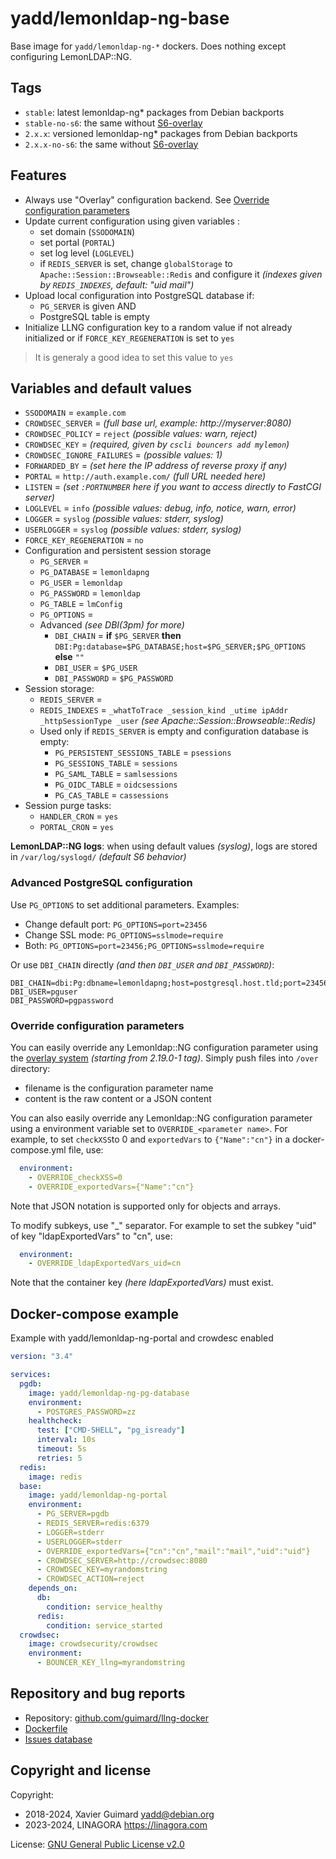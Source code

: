 # yadd/lemonldap-ng-base

Base image for `yadd/lemonldap-ng-*` dockers. Does nothing except configuring
LemonLDAP::NG.

## Tags

* `stable`: latest lemonldap-ng\* packages from Debian backports
* `stable-no-s6`: the same without [S6-overlay](https://github.com/just-containers/s6-overlay)
* `2.x.x`: versioned lemonldap-ng\* packages from Debian backports
* `2.x.x-no-s6`: the same without [S6-overlay](https://github.com/just-containers/s6-overlay)

## Features

* Always use "Overlay" configuration backend.
  See [Override configuration parameters](#override-configuration-parameters)
* Update current configuration using given variables :
  * set domain (`SSODOMAIN`)
  * set portal (`PORTAL`)
  * set log level (`LOGLEVEL`)
  * if `REDIS_SERVER` is set, change `globalStorage` to `Apache::Session::Browseable::Redis`
    and configure it _(indexes given by `REDIS_INDEXES`, default: "uid mail")_
* Upload local configuration into PostgreSQL database if:
  * `PG_SERVER` is given AND
  * PostgreSQL table is empty
* Initialize LLNG configuration key to a random value if not already initialized or if
  `FORCE_KEY_REGENERATION` is set to `yes`

> It is generaly a good idea to set this value to `yes`

## Variables and default values

* `SSODOMAIN` = `example.com`
* `CROWDSEC_SERVER` = _(full base url, example: http://myserver:8080)_
* `CROWDSEC_POLICY` = `reject` _(possible values: warn, reject)_
* `CROWDSEC_KEY` = _(required, given by `cscli bouncers add mylemon`)_
* `CROWDSEC_IGNORE_FAILURES` = _(possible values: <empty> 1)_
* `FORWARDED_BY` = _(set here the IP address of reverse proxy if any)_
* `PORTAL` = `http://auth.example.com/` _(full URL needed here)_
* `LISTEN` = _(set `:PORTNUMBER` here if you want to access directly to FastCGI server)_
* `LOGLEVEL` = `info` _(possible values: debug, info, notice, warn, error)_
* `LOGGER` = `syslog` _(possible values: stderr, syslog)_
* `USERLOGGER` = `syslog` _(possible values: stderr, syslog)_
* `FORCE_KEY_REGENERATION` = `no`
* Configuration and persistent session storage
  * `PG_SERVER` =
  * `PG_DATABASE` = `lemonldapng`
  * `PG_USER` = `lemonldap`
  * `PG_PASSWORD` = `lemonldap`
  * `PG_TABLE` = `lmConfig`
  * `PG_OPTIONS` =
  * Advanced _(see DBI(3pm) for more)_
    * `DBI_CHAIN` = **if** `$PG_SERVER` **then** `DBI:Pg:database=$PG_DATABASE;host=$PG_SERVER;$PG_OPTIONS` **else** `""`
    * `DBI_USER` = `$PG_USER`
    * `DBI_PASSWORD` = `$PG_PASSWORD`
* Session storage:
  * `REDIS_SERVER` =
  * `REDIS_INDEXES` = `_whatToTrace _session_kind _utime ipAddr _httpSessionType _user` _(see Apache::Session::Browseable::Redis)_
  * Used only if `REDIS_SERVER` is empty and configuration database is empty:
    * `PG_PERSISTENT_SESSIONS_TABLE` = `psessions`
    * `PG_SESSIONS_TABLE` = `sessions`
    * `PG_SAML_TABLE` = `samlsessions`
    * `PG_OIDC_TABLE` = `oidcsessions`
    * `PG_CAS_TABLE` = `cassessions`
* Session purge tasks:
  * `HANDLER_CRON` = `yes`
  * `PORTAL_CRON` = `yes`

**LemonLDAP::NG logs**: when using default values _(syslog)_, logs are stored in `/var/log/syslogd/` _(default S6 behavior)_

### Advanced PostgreSQL configuration

Use `PG_OPTIONS` to set additional parameters. Examples:

 * Change default port: `PG_OPTIONS=port=23456`
 * Change SSL mode: `PG_OPTIONS=sslmode=require`
 * Both: `PG_OPTIONS=port=23456;PG_OPTIONS=sslmode=require`

Or use `DBI_CHAIN` directly _(and then `DBI_USER` and `DBI_PASSWORD`)_:

```
DBI_CHAIN=dbi:Pg:dbname=lemonldapng;host=postgresql.host.tld;port=23456;sslmode=require
DBI_USER=pguser
DBI_PASSWORD=pgpassword
```

### Override configuration parameters

You can easily override any Lemonldap::NG configuration parameter using the
[overlay system](https://lemonldap-ng.org/documentation/latest/overlayconfbackend.html)
_(starting from 2.19.0-1 tag)_. Simply push files into `/over` directory:
  * filename is the configuration parameter name
  * content is the raw content or a JSON content

You can also easily override any Lemonldap::NG configuration parameter using a
environment variable set to `OVERRIDE_<parameter name>`. For example, to set
`checkXSS`to 0 and `exportedVars` to `{"Name":"cn"}` in a docker-compose.yml
file, use:

```yaml
  environment:
    - OVERRIDE_checkXSS=0
    - OVERRIDE_exportedVars={"Name":"cn"}
```

Note that JSON notation is supported only for objects and arrays.

To modify subkeys, use "\_" separator. For example to set the subkey "uid" of
key "ldapExportedVars" to "cn", use:
```yaml
  environment:
    - OVERRIDE_ldapExportedVars_uid=cn
```

Note that the container key _(here ldapExportedVars)_ must exist.

## Docker-compose example

Example with yadd/lemonldap-ng-portal and crowdesc enabled

```yaml
version: "3.4"

services:
  pgdb:
    image: yadd/lemonldap-ng-pg-database
    environment:
      - POSTGRES_PASSWORD=zz
    healthcheck:
      test: ["CMD-SHELL", "pg_isready"]
      interval: 10s
      timeout: 5s
      retries: 5
  redis:
    image: redis
  base:
    image: yadd/lemonldap-ng-portal
    environment:
      - PG_SERVER=pgdb
      - REDIS_SERVER=redis:6379
      - LOGGER=stderr
      - USERLOGGER=stderr
      - OVERRIDE_exportedVars={"cn":"cn","mail":"mail","uid":"uid"}
      - CROWDSEC_SERVER=http://crowdsec:8080
      - CROWDSEC_KEY=myrandomstring
      - CROWDSEC_ACTION=reject
    depends_on:
      db:
        condition: service_healthy
      redis:
        condition: service_started
  crowdsec:
    image: crowdsecurity/crowdsec
    environment:
      - BOUNCER_KEY_llng=myrandomstring
```

## Repository and bug reports

* Repository: [github.com/guimard/llng-docker](https://github.com/guimard/llng-docker/tree/master/base)
* [Dockerfile](https://github.com/guimard/llng-docker/blob/master/base/Dockerfile)
* [Issues database](https://github.com/guimard/llng-docker/issues)

## Copyright and license

Copyright:
 * 2018-2024, Xavier Guimard <yadd@debian.org>
 * 2023-2024, LINAGORA <https://linagora.com>

License: [GNU General Public License v2.0](https://github.com/guimard/llng-docker/blob/master/LICENSE)
